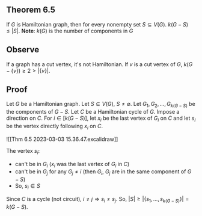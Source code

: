 ## Theorem 6.5
If $G$ is Hamiltonian graph, then for every nonempty set $S\subseteq V(G)$. $k(G - S) \leq |S|$.
**Note**: $k(G)$ is the number of components in $G$

## Observe
If a graph has a cut vertex, it's not Hamiltonian.
If $v$ is a cut vertex of $G$, $k(G - \{v\}) \geq 2 > |\{v\}|$.

## Proof
Let $G$ be a Hamiltonian graph.
Let $S\subseteq V(G)$, $S \neq \emptyset$.
Let $G_1, G_2, \dots, G_{k(G - S)}$ be the components of $G - S$.
Let $C$ be a Hamiltonian cycle of $G$.
Impose a direction on $C$.
For $i\in{[k(G - S)]}$,
let $x_i$ be the last vertex of $G_i$ on $C$ and let $s_i$ be the vertex directly following $x_i$ on $C$.

![[Thm 6.5 2023-03-03 15.36.47.excalidraw]]

The vertex $s_i$:
- can't be in $G_i$ ($x_i$ was the last vertex of $G_i$ in $C$)
- can't be in $G_j$ for any $G_j \neq i$ (then $G_i$, $G_j$ are in the same component of $G - S$)
- So, $s_i\in S$

Since $C$ is a cycle (not circuit), $i\neq j \Rightarrow s_i \neq s_j$.
So, $|S| \geq |\{s_1,\dots, s_{k(G - S)}\}| = k(G - S)$.